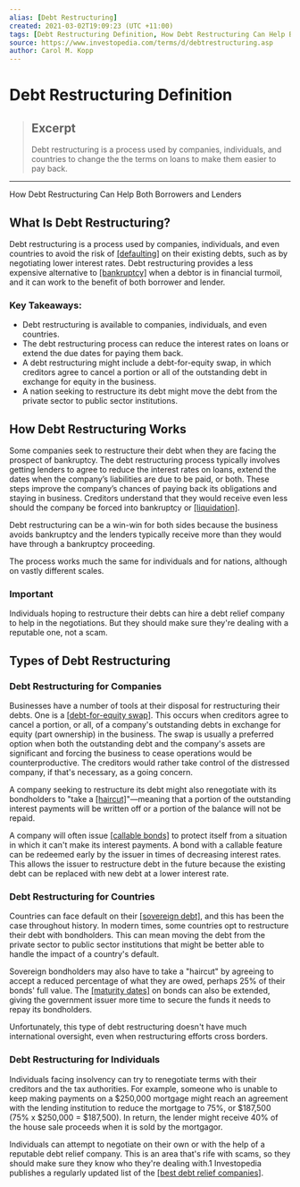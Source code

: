 ```yaml
---
alias: [Debt Restructuring]
created: 2021-03-02T19:09:23 (UTC +11:00)
tags: [Debt Restructuring Definition, How Debt Restructuring Can Help Both Borrowers and Lenders]
source: https://www.investopedia.com/terms/d/debtrestructuring.asp
author: Carol M. Kopp
---
```


# Debt Restructuring Definition

> ## Excerpt
> Debt restructuring is a process used by companies, individuals, and countries to change the the terms on loans to make them easier to pay back.

---

How Debt Restructuring Can Help Both Borrowers and Lenders
## What Is Debt Restructuring?

Debt restructuring is a process used by companies, individuals, and even countries to avoid the risk of [[defaulting]](https://www.investopedia.com/terms/d/default2.asp) on their existing debts, such as by negotiating lower interest rates. Debt restructuring provides a less expensive alternative to [[bankruptcy]](https://www.investopedia.com/terms/b/bankruptcy.asp) when a debtor is in financial turmoil, and it can work to the benefit of both borrower and lender.

### Key Takeaways:

-   Debt restructuring is available to companies, individuals, and even countries.
-   The debt restructuring process can reduce the interest rates on loans or extend the due dates for paying them back.
-   A debt restructuring might include a debt-for-equity swap, in which creditors agree to cancel a portion or all of the outstanding debt in exchange for equity in the business.
-   A nation seeking to restructure its debt might move the debt from the private sector to public sector institutions.

## How Debt Restructuring Works

Some companies seek to restructure their debt when they are facing the prospect of bankruptcy. The debt restructuring process typically involves getting lenders to agree to reduce the interest rates on loans, extend the dates when the company’s liabilities are due to be paid, or both. These steps improve the company’s chances of paying back its obligations and staying in business. Creditors understand that they would receive even less should the company be forced into bankruptcy or [[liquidation]](https://www.investopedia.com/terms/l/liquidation.asp).

Debt restructuring can be a win-win for both sides because the business avoids bankruptcy and the lenders typically receive more than they would have through a bankruptcy proceeding.

The process works much the same for individuals and for nations, although on vastly different scales.

### Important

Individuals hoping to restructure their debts can hire a debt relief company to help in the negotiations. But they should make sure they're dealing with a reputable one, not a scam.

## Types of Debt Restructuring

### Debt Restructuring for Companies

Businesses have a number of tools at their disposal for restructuring their debts. One is a [[debt-for-equity swap]](https://www.investopedia.com/ask/answers/06/debtequityswap.asp). This occurs when creditors agree to cancel a portion, or all, of a company's outstanding debts in exchange for equity (part ownership) in the business. The swap is usually a preferred option when both the outstanding debt and the company's assets are significant and forcing the business to cease operations would be counterproductive. The creditors would rather take control of the distressed company, if that's necessary, as a going concern.

A company seeking to restructure its debt might also renegotiate with its bondholders to "take a [[haircut]](https://www.investopedia.com/terms/h/haircut.asp)"—meaning that a portion of the outstanding interest payments will be written off or a portion of the balance will not be repaid.

A company will often issue [[callable bonds]](https://www.investopedia.com/articles/bonds/07/callable_bonds.asp) to protect itself from a situation in which it can't make its interest payments. A bond with a callable feature can be redeemed early by the issuer in times of decreasing interest rates. This allows the issuer to restructure debt in the future because the existing debt can be replaced with new debt at a lower interest rate.

### Debt Restructuring for Countries

Countries can face default on their [[sovereign debt]](https://www.investopedia.com/terms/s/sovereign-debt.asp), and this has been the case throughout history. In modern times, some countries opt to restructure their debt with bondholders. This can mean moving the debt from the private sector to public sector institutions that might be better able to handle the impact of a country's default.

Sovereign bondholders may also have to take a "haircut" by agreeing to accept a reduced percentage of what they are owed, perhaps 25% of their bonds' full value. The [[maturity dates]](https://www.investopedia.com/terms/m/maturitydate.asp) on bonds can also be extended, giving the government issuer more time to secure the funds it needs to repay its bondholders.

Unfortunately, this type of debt restructuring doesn't have much international oversight, even when restructuring efforts cross borders.

### Debt Restructuring for Individuals

Individuals facing insolvency can try to renegotiate terms with their creditors and the tax authorities. For example, someone who is unable to keep making payments on a $250,000 mortgage might reach an agreement with the lending institution to reduce the mortgage to 75%, or $187,500 (75% x $250,000 = $187,500). In return, the lender might receive 40% of the house sale proceeds when it is sold by the mortgagor.

Individuals can attempt to negotiate on their own or with the help of a reputable debt relief company. This is an area that's rife with scams, so they should make sure they know who they're dealing with.1 Investopedia publishes a regularly updated list of the [[best debt relief companies]](https://www.investopedia.com/best-debt-relief-companies-4846588).
